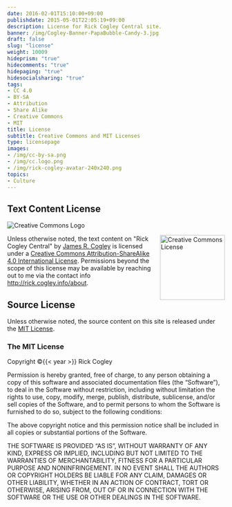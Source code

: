 ```yaml
---
date: 2016-02-01T15:10:00+09:00
publishdate: 2015-05-01T22:05:19+09:00
description: License for Rick Cogley Central site.
banner: /img/Cogley-Banner-PapaBubble-Candy-3.jpg
draft: false
slug: "license"
weight: 10009
hideprism: "true"
hidecomments: "true"
hidepaging: "true"
hidesocialsharing: "true"
tags:
- CC 4.0
- BY-SA
- Attribution
- Share Alike
- Creative Commons
- MIT
title: License
subtitle: Creative Commons and MIT Licenses
type: licensepage
images:
- /img/cc-by-sa.png
- /img/cc.logo.png
- /img/rick-cogley-avatar-240x240.png
topics:
- Culture
---
```


## Text Content License

![Creative Commons Logo](/img/cc.logo.svg)

<a rel="license" href="http://creativecommons.org/licenses/by-sa/4.0/"><img alt="Creative Commons License" style="border-width:0;float:right;" src="/img/cc-by-sa.svg" width="150px" /></a><span xmlns:dct="http://purl.org/dc/terms/" property="dct:title">Unless otherwise noted, the text content on "Rick Cogley Central"</span> by <a xmlns:cc="http://creativecommons.org/ns#" href="http://rick.cogley.info/about" property="cc:attributionName" rel="cc:attributionURL">James R. Cogley</a> is licensed under a <a rel="license" href="http://creativecommons.org/licenses/by-sa/4.0/">Creative Commons Attribution-ShareAlike 4.0 International License</a>. Permissions beyond the scope of this license may be available by reaching out to me via the contact info <a xmlns:cc="http://creativecommons.org/ns#" href="http://rick.cogley.info/about" rel="cc:morePermissions">http://rick.cogley.info/about</a>.

## Source License

Unless otherwise noted, the source content on this site is released under the [MIT License](http://opensource.org/licenses/MIT).

### The MIT License

Copyright ©{{< year >}} Rick Cogley 

Permission is hereby granted, free of charge, to any person obtaining a copy of this software and associated documentation files (the “Software”), to deal in the Software without restriction, including without limitation the rights to use, copy, modify, merge, publish, distribute, sublicense, and/or sell copies of the Software, and to permit persons to whom the Software is furnished to do so, subject to the following conditions:

The above copyright notice and this permission notice shall be included in all copies or substantial portions of the Software.

THE SOFTWARE IS PROVIDED “AS IS”, WITHOUT WARRANTY OF ANY KIND, EXPRESS OR IMPLIED, INCLUDING BUT NOT LIMITED TO THE WARRANTIES OF MERCHANTABILITY, FITNESS FOR A PARTICULAR PURPOSE AND NONINFRINGEMENT. IN NO EVENT SHALL THE AUTHORS OR COPYRIGHT HOLDERS BE LIABLE FOR ANY CLAIM, DAMAGES OR OTHER LIABILITY, WHETHER IN AN ACTION OF CONTRACT, TORT OR OTHERWISE, ARISING FROM, OUT OF OR IN CONNECTION WITH THE SOFTWARE OR THE USE OR OTHER DEALINGS IN THE SOFTWARE.
